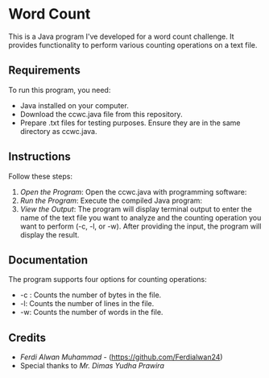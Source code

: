 #  Word Count 

This is a Java program I've developed for a word count challenge. It provides functionality to perform various counting operations on a text file.

## Requirements

To run this program, you need:

- Java installed on your computer.
- Download the ccwc.java file from this repository.
- Prepare .txt files for testing purposes. Ensure they are in the same directory as ccwc.java.

## Instructions

Follow these steps:

1. *Open the Program*: Open the ccwc.java with programming software:
2. *Run the Program*: Execute the compiled Java program:
3. *View the Output*: The program will display terminal output to enter the name of the text file you want to analyze and the counting operation you want to perform (-c, -l, or -w). After providing the input, the program will display the result.


## Documentation

The program supports four options for counting operations:

- -c : Counts the number of bytes in the file.
- -l: Counts the number of lines in the file.
- -w: Counts the number of words in the file.

## Credits

- *Ferdi Alwan Muhammad* - (https://github.com/Ferdialwan24)
- Special thanks to *Mr. Dimas Yudha Prawira*
